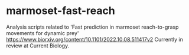 # marmoset-fast-reach
Analysis scripts related to 'Fast prediction in marmoset reach-to-grasp movements for dynamic prey'
https://www.biorxiv.org/content/10.1101/2022.10.08.511417v2
Currently in review at Current Biology.
